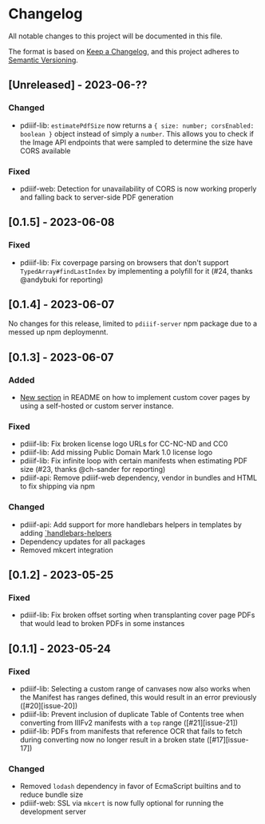 # Changelog

All notable changes to this project will be documented in this file.

The format is based on [Keep a Changelog](https://keepachangelog.com/en/1.0.0/),
and this project adheres to [Semantic Versioning](https://semver.org/spec/v2.0.0.html).

## [Unreleased] - 2023-06-??

### Changed
- pdiiif-lib: `estimatePdfSize` now returns a `{ size: number; corsEnabled: boolean }`
  object instead of simply a `number`. This allows you to check if the Image API
  endpoints that were sampled to determine the size have CORS available

### Fixed
- pdiiif-web: Detection for unavailability of CORS is now working properly and falling
  back to server-side PDF generation

## [0.1.5] - 2023-06-08

### Fixed
- pdiiif-lib: Fix coverpage parsing on browsers that don't support
  `TypedArray#findLastIndex` by implementing a polyfill for it
  (#24, thanks @andybuki for reporting)


## [0.1.4] - 2023-06-07

No changes for this release, limited to `pdiiif-server` npm package due
to a messed up npm deploymennt.


## [0.1.3] - 2023-06-07

### Added
- [New section](./README.md#cover-page-endpoints) in README on how to implement
  custom cover pages by using a self-hosted or custom server instance.

### Fixed
- pdiiif-lib: Fix broken license logo URLs for CC-NC-ND and CC0
- pdiiif-lib: Add missing Public Domain Mark 1.0 license logo
- pdiiif-lib: Fix infinite loop with certain manifests when estimating PDF
  size (#23, thanks @ch-sander for reporting)
- pdiiif-api: Remove pdiiif-web dependency, vendor in bundles and HTML
  to fix shipping via npm

### Changed
- pdiiif-api: Add support for more handlebars helpers in templates by
  adding [`handlebars-helpers](https://github.com/helpers/handlebars-helpers)
- Dependency updates for all packages
- Removed mkcert integration

## [0.1.2] - 2023-05-25

### Fixed
- pdiiif-lib: Fix broken offset sorting when transplanting cover page PDFs that
  would lead to broken PDFs in some instances

## [0.1.1] - 2023-05-24

### Fixed
- pdiiif-lib: Selecting a custom range of canvases now also works when the
  Manifest has ranges defined, this would result in an error previously
  ([#20][issue-20])
- pdiiif-lib: Prevent inclusion of duplicate Table of Contents tree when converting
  from IIIFv2 manifests with a `top` range ([#21][issue-21])
- pdiiif-lib: PDFs from manifests that reference OCR that fails to fetch during
  converting now no longer result in a broken state ([#17][issue-17])

### Changed
- Removed `lodash` dependency in favor of EcmaScript builtins and to reduce bundle
  size
- pdiiif-web: SSL via `mkcert` is now fully optional for running the
  development server
